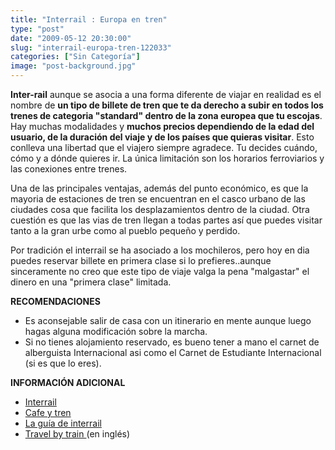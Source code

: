 ```yaml
---
title: "Interrail : Europa en tren"
type: "post"
date: "2009-05-12 20:30:00"
slug: "interrail-europa-tren-122033"
categories: ["Sin Categoría"]
image: "post-background.jpg"
---
```


**Inter-rail** aunque se asocia a una forma diferente de viajar en realidad es el nombre de **un tipo de billete de tren que te da derecho a subir en todos los trenes de categoria "standard" dentro de la zona [](/wp-content/uploads/2009/05/122033-141449.jpg)europea que tu escojas**. Hay muchas modalidades y **muchos precios dependiendo de la edad del usuario, de la duración del viaje y de los países que quieras visitar**. Esto conlleva una libertad que el viajero siempre agradece. Tu decides cuándo, cómo y a dónde quieres ir. La única limitación son los horarios ferroviarios y las conexiones entre trenes.

Una de las principales ventajas, además del punto económico, es que la mayoria de estaciones de tren se encuentran en el casco urbano de las ciudades cosa que facilita los desplazamientos dentro de la ciudad. Otra cuestión es que las vias de tren llegan a todas partes así que puedes visitar tanto a la gran urbe como al pueblo pequeño y perdido.

Por tradición el interrail se ha asociado a los mochileros, pero hoy en dia puedes reservar billete en primera clase si lo prefieres..aunque sinceramente no creo que este tipo de viaje valga la pena "malgastar" el dinero en una "primera clase" limitada.

**RECOMENDACIONES**

- Es aconsejable salir de casa con un itinerario en mente aunque luego hagas alguna modificación sobre la marcha.
- Si no tienes alojamiento reservado, es bueno tener a mano el carnet de alberguista Internacional asi como el Carnet de Estudiante Internacional (si es que lo eres).

**INFORMACIÓN ADICIONAL**

- [Interrail](http://www.interrailnet.com/)
- [Cafe y tren](http://www.cafeytren.com/)
- [La guía de interrail](http://www.inter-rail.org/)
- [Travel by train ](http://www.tbteurope.com/)(en inglés)